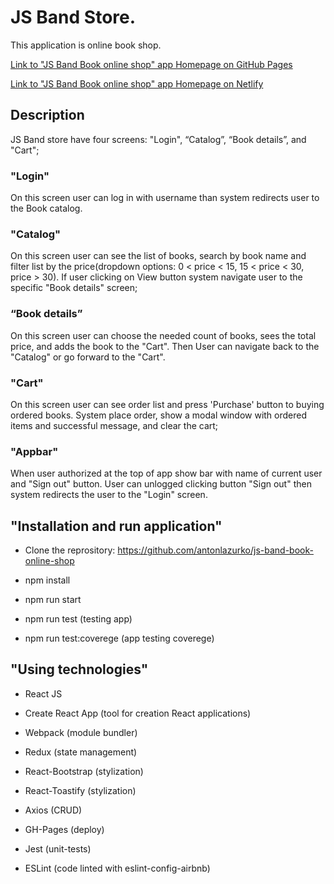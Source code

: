 # JS Band Store.

This application is online book shop.

[Link to "JS Band Book online shop" app Homepage on GitHub Pages](https://antonlazurko.github.io/js-band-book-online-shop "JS Band Book online shop")

[Link to "JS Band Book online shop" app Homepage on Netlify](https://jsband-book-store.netlify.app/ "JS Band Book online shop")
 
## Description

JS Band store have four screens: "Login", “Catalog”, “Book details”, and "Cart";

### "Login"

On this screen user can log in with username than system redirects user to the Book catalog.

### "Catalog"

On this screen user can see the list of books, search by book name and filter list by the price(dropdown options: 0 < price < 15, 15 < price < 30, price > 30). If user clicking on View button system navigate user to the specific "Book details" screen;

### “Book details”

On this screen user can choose the needed count of books, sees the total price, and adds the book to the "Cart". Then User can navigate back to the "Catalog" or go forward to the "Cart".

### "Cart"

On this screen user can see order list and press 'Purchase' button to buying ordered books.
System place order, show a modal window with ordered items and successful message, and clear the cart;

### "Appbar"

When user authorized at the top of app show bar with name of current user and "Sign out" button. User can unlogged clicking button "Sign out" then  system redirects the user to the "Login" screen.

## "Installation and run application"

- Clone the reprository: https://github.com/antonlazurko/js-band-book-online-shop

- npm install

- npm run start

- npm run test (testing app)

- npm run test:coverege (app testing coverege)


## "Using technologies"

- React JS

- Create React App (tool for creation React applications)

- Webpack (module bundler)

- Redux (state management)

- React-Bootstrap (stylization)

- React-Toastify (stylization)

- Axios (CRUD)

- GH-Pages (deploy)

- Jest (unit-tests)

- ESLint (code linted with eslint-config-airbnb)
